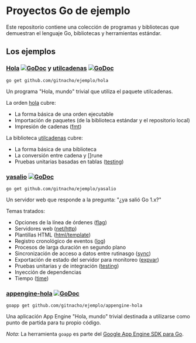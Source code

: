 # Proyectos Go de ejemplo

Este repositorio contiene una colección de programas y bibliotecas que
demuestran el lenguaje Go, bibliotecas y herramientas estándar.

## Los ejemplos

### [Hola](hola/) [![GoDoc](https://godoc.org/github.com/gitnacho/ejemplo/hola?status.svg)](https://godoc.org/github.com/gitnacho/ejemplo/hola) y [utilcadenas](utilcadenas/) [![GoDoc](https://godoc.org/github.com/gitnacho/ejemplo/utilcadenas?status.svg)](https://godoc.org/github.com/gitnacho/ejemplo/utilcadenas)

	go get github.com/gitnacho/ejemplo/hola

Un programa "Hola, mundo" trivial que utiliza el paquete utilcadenas.

La orden [hola](hola/) cubre:

* La forma básica de una orden ejecutable
* Importación de paquetes (de la biblioteca estándar y el repositorio
  local)
* Impresión de cadenas ([fmt](//golang.org/pkg/fmt/))

La biblioteca [utilcadenas](utilcadenas/) cubre:

* La forma básica de una biblioteca
* La conversión entre cadena y []rune
* Pruebas unitarias basadas en tablas ([testing](//golang.org/pkg/testing/))

### [yasalio](yasalio/) [![GoDoc](https://godoc.org/github.com/gitnacho/ejemplo/yasalio?status.svg)](https://godoc.org/github.com/gitnacho/ejemplo/yasalio)

	go get github.com/gitnacho/ejemplo/yasalio

Un servidor web que responde a la pregunta: "¿ya salió Go 1.x?"

Temas tratados:

* Opciones de la línea de órdenes ([flag](//golang.org/pkg/flag/))
* Servidores web ([net/http](//golang.org/pkg/net/http/))
* Plantillas HTML ([html/template](//golang.org/pkg/html/template/))
* Registro cronológico de eventos ([log](//golang.org/pkg/log/))
* Procesos de larga duración en segundo plano
* Sincronización de acceso a datos entre rutinasgo ([sync](//golang.org/pkg/sync/))
* Exportación de estado del servidor para monitoreo ([expvar](//golang.org/pkg/expvar/))
* Pruebas unitarias y de integración ([testing](//golang.org/pkg/testing/))
* Inyección de dependencias
* Tiempo ([time](//golang.org/pkg/time/))

### [appengine-hola](appengine-hola/) [![GoDoc](https://godoc.org/github.com/gitnacho/ejemplo/appengine-hola?status.svg)](https://godoc.org/github.com/gitnacho/ejemplo/appengine-hola)

	goapp get github.com/gitnacho/ejemplo/appengine-hola

Una aplicación App Engine "Hola, mundo" trivial destinada a utilizarse
como punto de partida para tu propio código.

_Nota_: La herramienta `goapp` es parte del
[Google App Engine SDK para Go](https://cloud.google.com/appengine/downloads#Google_App_Engine_SDK_for_Go).
